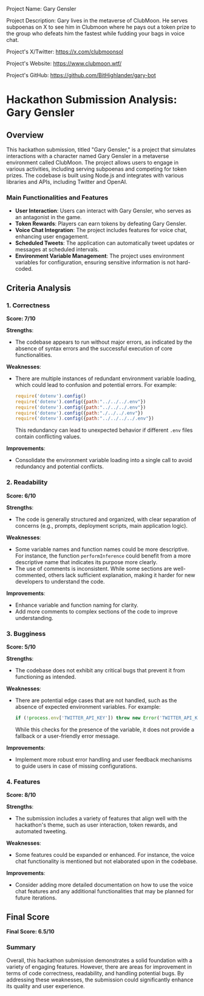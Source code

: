 
Project Name: Gary Gensler


Project Description: Gary lives in the metaverse of ClubMoon. He serves subpoenas on X to see him in Clubmoon where he pays out a token prize to the group who defeats him the fastest while fudding your bags in voice chat.


Project's X/Twitter: https://x.com/clubmoonsol


Project's Website: https://www.clubmoon.wtf/


Project's GitHub: https://github.com/BitHighlander/gary-bot






# Hackathon Submission Analysis: Gary Gensler

## Overview
This hackathon submission, titled "Gary Gensler," is a project that simulates interactions with a character named Gary Gensler in a metaverse environment called ClubMoon. The project allows users to engage in various activities, including serving subpoenas and competing for token prizes. The codebase is built using Node.js and integrates with various libraries and APIs, including Twitter and OpenAI.

### Main Functionalities and Features
- **User Interaction**: Users can interact with Gary Gensler, who serves as an antagonist in the game.
- **Token Rewards**: Players can earn tokens by defeating Gary Gensler.
- **Voice Chat Integration**: The project includes features for voice chat, enhancing user engagement.
- **Scheduled Tweets**: The application can automatically tweet updates or messages at scheduled intervals.
- **Environment Variable Management**: The project uses environment variables for configuration, ensuring sensitive information is not hard-coded.

## Criteria Analysis

### 1. Correctness
**Score: 7/10**

**Strengths**:
- The codebase appears to run without major errors, as indicated by the absence of syntax errors and the successful execution of core functionalities.

**Weaknesses**:
- There are multiple instances of redundant environment variable loading, which could lead to confusion and potential errors. For example:
  ```javascript
  require('dotenv').config()
  require('dotenv').config({path:"../../../.env"})
  require('dotenv').config({path:"../../../.env"})
  require('dotenv').config({path:"./../../.env"})
  require('dotenv').config({path:"../../../../.env"})
  ```
  This redundancy can lead to unexpected behavior if different `.env` files contain conflicting values.

**Improvements**:
- Consolidate the environment variable loading into a single call to avoid redundancy and potential conflicts.

### 2. Readability
**Score: 6/10**

**Strengths**:
- The code is generally structured and organized, with clear separation of concerns (e.g., prompts, deployment scripts, main application logic).

**Weaknesses**:
- Some variable names and function names could be more descriptive. For instance, the function `performInference` could benefit from a more descriptive name that indicates its purpose more clearly.
- The use of comments is inconsistent. While some sections are well-commented, others lack sufficient explanation, making it harder for new developers to understand the code.

**Improvements**:
- Enhance variable and function naming for clarity.
- Add more comments to complex sections of the code to improve understanding.

### 3. Bugginess
**Score: 5/10**

**Strengths**:
- The codebase does not exhibit any critical bugs that prevent it from functioning as intended.

**Weaknesses**:
- There are potential edge cases that are not handled, such as the absence of expected environment variables. For example:
  ```javascript
  if (!process.env['TWITTER_API_KEY']) throw new Error('TWITTER_API_KEY missing');
  ```
  While this checks for the presence of the variable, it does not provide a fallback or a user-friendly error message.

**Improvements**:
- Implement more robust error handling and user feedback mechanisms to guide users in case of missing configurations.

### 4. Features
**Score: 8/10**

**Strengths**:
- The submission includes a variety of features that align well with the hackathon's theme, such as user interaction, token rewards, and automated tweeting.

**Weaknesses**:
- Some features could be expanded or enhanced. For instance, the voice chat functionality is mentioned but not elaborated upon in the codebase.

**Improvements**:
- Consider adding more detailed documentation on how to use the voice chat features and any additional functionalities that may be planned for future iterations.

## Final Score
**Final Score: 6.5/10**

### Summary
Overall, this hackathon submission demonstrates a solid foundation with a variety of engaging features. However, there are areas for improvement in terms of code correctness, readability, and handling potential bugs. By addressing these weaknesses, the submission could significantly enhance its quality and user experience.